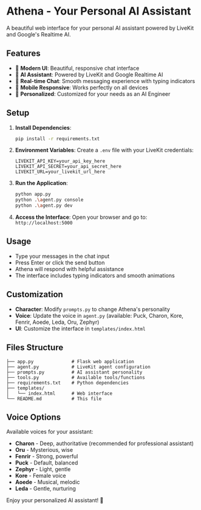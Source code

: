 # Athena - Your Personal AI Assistant

A beautiful web interface for your personal AI assistant powered by LiveKit and Google's Realtime AI.

## Features

- 🎨 **Modern UI**: Beautiful, responsive chat interface
- 🤖 **AI Assistant**: Powered by LiveKit and Google Realtime AI
- 💬 **Real-time Chat**: Smooth messaging experience with typing indicators
- 📱 **Mobile Responsive**: Works perfectly on all devices
- 🎯 **Personalized**: Customized for your needs as an AI Engineer

## Setup

1. **Install Dependencies**:
   ```bash
   pip install -r requirements.txt
   ```

2. **Environment Variables**:
   Create a `.env` file with your LiveKit credentials:
   ```
   LIVEKIT_API_KEY=your_api_key_here
   LIVEKIT_API_SECRET=your_api_secret_here
   LIVEKIT_URL=your_livekit_url_here
   ```

3. **Run the Application**:
   ```bash
   python app.py
   python .\agent.py console 
   python .\agent.py dev
   ```

4. **Access the Interface**:
   Open your browser and go to: `http://localhost:5000`

## Usage

- Type your messages in the chat input
- Press Enter or click the send button
- Athena will respond with helpful assistance
- The interface includes typing indicators and smooth animations

## Customization

- **Character**: Modify `prompts.py` to change Athena's personality
- **Voice**: Update the voice in `agent.py` (available: Puck, Charon, Kore, Fenrir, Aoede, Leda, Oru, Zephyr)
- **UI**: Customize the interface in `templates/index.html`

## Files Structure

```
├── app.py              # Flask web application
├── agent.py            # LiveKit agent configuration
├── prompts.py          # AI assistant personality
├── tools.py            # Available tools/functions
├── requirements.txt    # Python dependencies
├── templates/
│   └── index.html      # Web interface
└── README.md           # This file
```

## Voice Options

Available voices for your assistant:
- **Charon** - Deep, authoritative (recommended for professional assistant)
- **Oru** - Mysterious, wise
- **Fenrir** - Strong, powerful
- **Puck** - Default, balanced
- **Zephyr** - Light, gentle
- **Kore** - Female voice
- **Aoede** - Musical, melodic
- **Leda** - Gentle, nurturing

Enjoy your personalized AI assistant! 🚀 